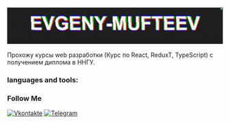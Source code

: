![Header](https://github.com/Evgeny-Mufteev/Evgeny-Mufteev/blob/main/assets/crab.gif)


Прохожу курсы web разработки (Курс по React, ReduxT, TypeScript) с получением диплома в ННГУ.

### languages and tools:

### Follow Me

[![Vkontakte](https://img.shields.io/badge/-Vkontakte-3f6cb0??style=for-the-badge&logo=vk&logoColor=fff)](https://vk.com/mufteevbro)
[![Telegram](https://img.shields.io/badge/-Telegram-ffffff??style=for-the-badge&logo=Telegram&logoColor=fff)](https://t.me/Noname_iso)
